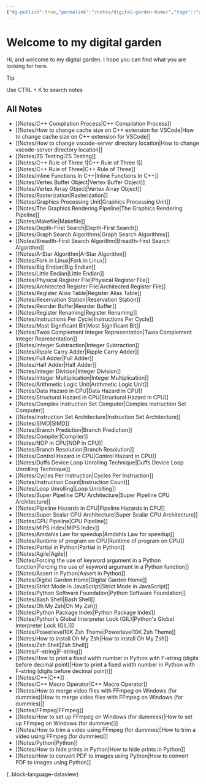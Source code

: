 ```yaml
---
{"dg-publish":true,"permalink":"/notes/digital-garden-home/","tags":["gardenEntry"]}
---
```



# Welcome to my digital garden
Hi, and welcome to my digital garden.
I hope you can find what you are looking for here.
>[!tip]
>Use CTRL + K to search notes

## All Notes
- [[Notes/C++ Compilation Process\|C++ Compilation Process]]
- [[Notes/How to change cache size on C++ extension for VSCode\|How to change cache size on C++ extension for VSCode]]
- [[Notes/How to change vscode-server directory location\|How to change vscode-server directory location]]
- [[Notes/ZS Testing\|ZS Testing]]
- [[Notes/C++ Rule of Three 1\|C++ Rule of Three 1]]
- [[Notes/C++ Rule of Three\|C++ Rule of Three]]
- [[Notes/Inline Functions In C++\|Inline Functions In C++]]
- [[Notes/Vertex Buffer Object\|Vertex Buffer Object]]
- [[Notes/Vertex Array Object\|Vertex Array Object]]
- [[Notes/Rasterization\|Rasterization]]
- [[Notes/Graphics Processing Unit\|Graphics Processing Unit]]
- [[Notes/The Graphics Rendering Pipeline\|The Graphics Rendering Pipeline]]
- [[Notes/Makefile\|Makefile]]
- [[Notes/Depth-First Search\|Depth-First Search]]
- [[Notes/Graph Search Algorithms\|Graph Search Algorithms]]
- [[Notes/Breadth-First Search Algorithm\|Breadth-First Search Algorithm]]
- [[Notes/A-Star Algorithm\|A-Star Algorithm]]
- [[Notes/Fork in Linux\|Fork in Linux]]
- [[Notes/Big Endian\|Big Endian]]
- [[Notes/Little Endian\|Little Endian]]
- [[Notes/Physical Register File\|Physical Register File]]
- [[Notes/Architected Register File\|Architected Register File]]
- [[Notes/Register Alias Table\|Register Alias Table]]
- [[Notes/Reservation Station\|Reservation Station]]
- [[Notes/Reorder Buffer\|Reorder Buffer]]
- [[Notes/Register Renaming\|Register Renaming]]
- [[Notes/Instructions Per Cycle\|Instructions Per Cycle]]
- [[Notes/Most Significant Bit\|Most Significant Bit]]
- [[Notes/Twos Complement Integer Representation\|Twos Complement Integer Representation]]
- [[Notes/Integer Subtraction\|Integer Subtraction]]
- [[Notes/Ripple Carry Adder\|Ripple Carry Adder]]
- [[Notes/Full Adder\|Full Adder]]
- [[Notes/Half Adder\|Half Adder]]
- [[Notes/Integer Division\|Integer Division]]
- [[Notes/Integer Multiplication\|Integer Multiplication]]
- [[Notes/Arithmetic Logic Unit\|Arithmetic Logic Unit]]
- [[Notes/Data Hazard in CPU\|Data Hazard in CPU]]
- [[Notes/Structural Hazard in CPU\|Structural Hazard in CPU]]
- [[Notes/Complex Instruction Set Computer\|Complex Instruction Set Computer]]
- [[Notes/Instruction Set Architecture\|Instruction Set Architecture]]
- [[Notes/SIMD\|SIMD]]
- [[Notes/Branch Prediction\|Branch Prediction]]
- [[Notes/Compiler\|Compiler]]
- [[Notes/NOP in CPU\|NOP in CPU]]
- [[Notes/Branch Resolution\|Branch Resolution]]
- [[Notes/Control Hazard in CPU\|Control Hazard in CPU]]
- [[Notes/Duffs Device Loop Unrolling Technique\|Duffs Device Loop Unrolling Technique]]
- [[Notes/Cycles Per Instruction\|Cycles Per Instruction]]
- [[Notes/Instruction Count\|Instruction Count]]
- [[Notes/Loop Unrolling\|Loop Unrolling]]
- [[Notes/Super Pipeline CPU Architecture\|Super Pipeline CPU Architecture]]
- [[Notes/Pipeline Hazards in CPU\|Pipeline Hazards in CPU]]
- [[Notes/Super Scalar CPU Architecture\|Super Scalar CPU Architecture]]
- [[Notes/CPU Pipeline\|CPU Pipeline]]
- [[Notes/MIPS Index\|MIPS Index]]
- [[Notes/Amdahls Law for speedup\|Amdahls Law for speedup]]
- [[Notes/Runtime of program on CPU\|Runtime of program on CPU]]
- [[Notes/Partial in Python\|Partial in Python]]
- [[Notes/Agile\|Agile]]
- [[Notes/Forcing the use of keyword argument in a Python function\|Forcing the use of keyword argument in a Python function]]
- [[Notes/Assert in Python\|Assert in Python]]
- [[Notes/Digital Garden Home\|Digital Garden Home]]
- [[Notes/Strict Mode in JavaScript\|Strict Mode in JavaScript]]
- [[Notes/Python Software Foundation\|Python Software Foundation]]
- [[Notes/Bash Shell\|Bash Shell]]
- [[Notes/Oh My Zsh\|Oh My Zsh]]
- [[Notes/Python Package Index\|Python Package Index]]
- [[Notes/Python's Global Interpreter Lock (GIL)\|Python's Global Interpreter Lock (GIL)]]
- [[Notes/Powerlevel10K Zsh Theme\|Powerlevel10K Zsh Theme]]
- [[Notes/How to install Oh My Zsh\|How to install Oh My Zsh]]
- [[Notes/Zsh Shell\|Zsh Shell]]
- [[Notes/F-string\|F-string]]
- [[Notes/How to print a fixed width number in Python with F-string (digits before decimal point)\|How to print a fixed width number in Python with F-string (digits before decimal point)]]
- [[Notes/C++\|C++]]
- [[Notes/C++ Macro Operator\|C++ Macro Operator]]
- [[Notes/How to merge video files with FFmpeg on Windows (for dummies)\|How to merge video files with FFmpeg on Windows (for dummies)]]
- [[Notes/FFmpeg\|FFmpeg]]
- [[Notes/How to set up FFmpeg on Windows (for dummies)\|How to set up FFmpeg on Windows (for dummies)]]
- [[Notes/How to trim a video using FFmpeg (for dummies)\|How to trim a video using FFmpeg (for dummies)]]
- [[Notes/Python\|Python]]
- [[Notes/How to hide prints in Python\|How to hide prints in Python]]
- [[Notes/How to convert PDF to images using Python\|How to convert PDF to images using Python]]

{ .block-language-dataview}